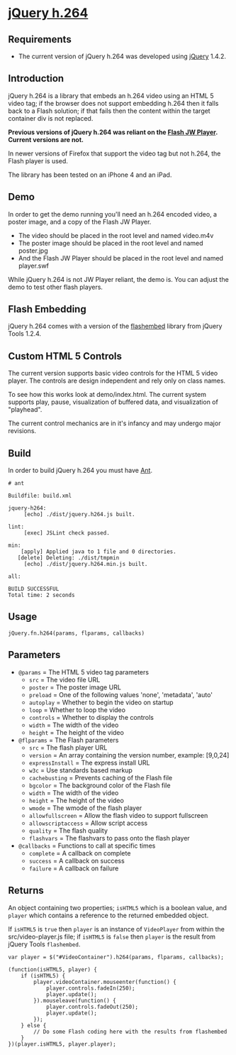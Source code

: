[jQuery h.264](http://github.com/mbrio/jquery.h264)
===================================================

Requirements
------------
* The current version of jQuery h.264 was developed using [jQuery](http://jquery.com) 1.4.2.

Introduction
------------
jQuery h.264 is a library that embeds an h.264 video using an HTML 5 video tag; if the browser does not support embedding h.264 then it falls back to a Flash solution; if that fails then the content within the target container div is not replaced.

**Previous versions of jQuery h.264 was reliant on the [Flash JW Player](http://www.google.com/search?q=jw+flash+player).  Current versions are not.**

In newer versions of Firefox that support the video tag but not h.264, the Flash player is used.

The library has been tested on an iPhone 4 and an iPad.

Demo
----
In order to get the demo running you'll need an h.264 encoded video, a poster image, and a copy of the Flash JW Player.

* The video should be placed in the root level and named video.m4v
* The poster image should be placed in the root level and named poster.jpg
* And the Flash JW Player should be placed in the root level and named player.swf

While jQuery h.264 is not JW Player reliant, the demo is.  You can adjust the demo to test other flash players.

Flash Embedding
---------------
jQuery h.264 comes with a version of the [flashembed](http://www.google.com/search?q=jquery+tools+flashembed) library from jQuery Tools 1.2.4.

Custom HTML 5 Controls
----------------------
The current version supports basic video controls for the HTML 5 video player.  The controls are design independent and rely only on class names.

To see how this works look at demo/index.html.  The current system supports play, pause, visualization of buffered data, and visualization of "playhead".

The current control mechanics are in it's infancy and may undergo major revisions.

Build
-----
In order to build jQuery h.264 you must have [Ant](http://www.google.com/search?q=apache+ant).

	# ant
	
	Buildfile: build.xml

	jquery-h264:
	     [echo] ./dist/jquery.h264.js built.

	lint:
	     [exec] JSLint check passed.

	min:
	    [apply] Applied java to 1 file and 0 directories.
	   [delete] Deleting: ./dist/tmpmin
	     [echo] ./dist/jquery.h264.min.js built.

	all:

	BUILD SUCCESSFUL
	Total time: 2 seconds

Usage
-----
	jQuery.fn.h264(params, flparams, callbacks)

Parameters
----------
* `@params` = The HTML 5 video tag parameters
	* `src` = The video file URL
	* `poster` = The poster image URL
	* `preload` = One of the following values 'none', 'metadata', 'auto'
	* `autoplay` = Whether to begin the video on startup
	* `loop` = Whether to loop the video
	* `controls` = Whether to display the controls
	* `width` = The width of the video
	* `height` = The height of the video
* `@flparams` = The Flash parameters
	* `src` = The flash player URL
	* `version` = An array containing the version number, example: [9,0,24]
	* `expressInstall` = The express install URL
	* `w3c` = Use standards based markup
	* `cachebusting` = Prevents caching of the Flash file
	* `bgcolor` = The background color of the Flash file
	* `width` = The width of the video
	* `height` = The height of the video
	* `wmode` = The wmode of the flash player
	* `allowfullscreen` = Allow the flash video to support fullscreen
	* `allowscriptaccess` = Allow script access
	* `quality` = The flash quality
	* `flashvars` = The flashvars to pass onto the flash player
* `@callbacks` = Functions to call at specific times
	* `complete` = A callback on complete
	* `success` = A callback on success
	* `failure` = A callback on failure
	
Returns
-------
An object containing two properties; `isHTML5` which is a boolean value, and `player` which contains a reference to the returned embedded object.

If `isHTML5` is `true` then `player` is an instance of `VideoPlayer` from within the src/video-player.js file; if `isHTML5` is `false` then `player` is the result from jQuery Tools `flashembed`.

	var player = $("#VideoContainer").h264(params, flparams, callbacks);
	
	(function(isHTML5, player) {
		if (isHTML5) {
			player.videoContainer.mouseenter(function() {
				player.controls.fadeIn(250);
				player.update();
			}).mouseleave(function() {
				player.controls.fadeOut(250);
				player.update();
			});
		} else {
			// Do some Flash coding here with the results from flashembed
		}
	})(player.isHTML5, player.player);